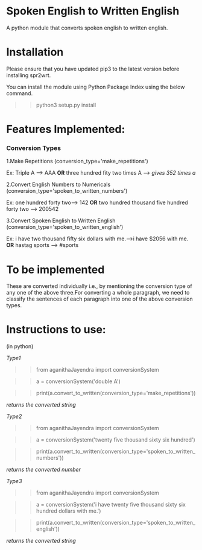 # Spoken English to Written English
A python module that converts spoken english to written english.

# Installation
Please ensure that you have updated pip3 to the latest version before installing spr2wrt.

You can install the module using Python Package Index using the below command.

>> python3 setup.py install

# Features Implemented:
### Conversion Types

1.Make Repetitions (conversion_type='make_repetitions')

  Ex:  Triple A --> AAA **OR** three hundred fity two times A --> *gives 352 times a*

2.Convert English Numbers to Numericals (conversion_type='spoken_to_written_numbers')

  Ex:  one hundred forty two--> 142 **OR**  two hundred thousand five hundred forty two --> 200542

3.Convert Spoken English to Written English (conversion_type='spoken_to_written_english')

  Ex:  i have two thousand fifty six dollars with me.-->i have $2056 with me. **OR**  hastag sports --> #sports

# To be implemented
These are converted individually i.e., by mentioning the conversion type of any one of the above three.For converting a whole paragraph, we need to classify the sentences of each paragraph into one of the above conversion types.

# Instructions to use:
(in python)

*Type1*
>>from aganithaJayendra import conversionSystem

>>a = conversionSystem('double A')

>>print(a.convert_to_written(conversion_type='make_repetitions'))

   *returns the converted string*

*Type2*
>>from aganithaJayendra import conversionSystem

>>a = conversionSystem('twenty five thousand sixty six hundred')

>>print(a.convert_to_written(conversion_type='spoken_to_written_numbers'))

   *returns the converted number*

*Type3*
>>from aganithaJayendra import conversionSystem

>>a = conversionSystem('i have twenty five thousand sixty six hundred dollars with me.')

>>print(a.convert_to_written(conversion_type='spoken_to_written_english'))

   *returns the converted string*
